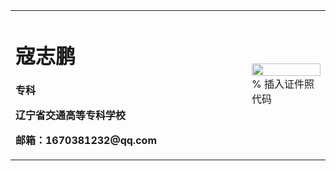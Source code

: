 <table border="0">
  <tr>
    <td width="75%">
      <h1>寇志鹏</h1>
      <p><b>专科</b></p>
      <p><b>辽宁省交通高等专科学校</b></p>
      <p><b>邮箱：1670381232@qq.com</b></p> 
    </td>
    <td width="25%">
      <img src="/zhengjianzhao.jpg" width="100%">      % 插入证件照代码
    </td>
  </tr>
</table>
